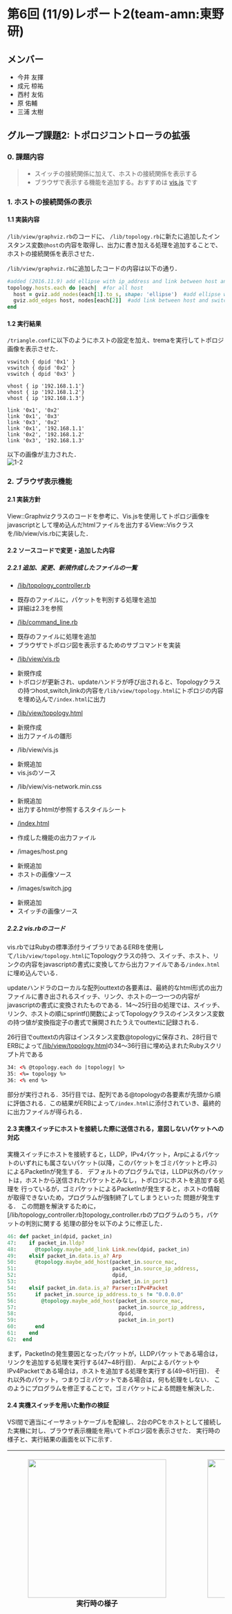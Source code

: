# 第6回 (11/9)レポート2(team-amn:東野研)
## メンバー
* 今井 友揮
* 成元 椋祐
* 西村 友佑
* 原 佑輔
* 三浦 太樹

## グループ課題2: トポロジコントローラの拡張
### 0. 課題内容
>* スイッチの接続関係に加えて、ホストの接続関係を表示する
>* ブラウザで表示する機能を追加する。おすすめは [vis.js](https://github.com/almende/vis) です

### 1. ホストの接続関係の表示
#### 1.1 実装内容
`/lib/view/graphviz.rb`のコードに、
`/lib/topology.rb`に新たに追加したインスタンス変数`@host`の内容を取得し、出力に書き加える処理を追加することで、ホストの接続関係を表示させた．

`/lib/view/graphviz.rb`に追加したコードの内容は以下の通り．
```ruby
#added (2016.11.9) add ellipse with ip_address and link between host and switch
topology.hosts.each do |each|  #for all host
  host = gviz.add_nodes(each[1].to_s, shape: 'ellipse')  #add ellipse with ip_address(each[1])
  gviz.add_edges host, nodes[each[2]]  #add link between host and switch(each[2]:switch dpid)
end
```
#### 1.2 実行結果
`/triangle.conf`に以下のようにホストの設定を加え、tremaを実行してトポロジ画像を表示させた．
```
vswitch { dpid '0x1' }
vswitch { dpid '0x2' }
vswitch { dpid '0x3' }

vhost { ip '192.168.1.1'}
vhost { ip '192.168.1.2'}
vhost { ip '192.168.1.3'}

link '0x1', '0x2'
link '0x1', '0x3'
link '0x3', '0x2'
link '0x1', '192.168.1.1'
link '0x2', '192.168.1.2'
link '0x3', '192.168.1.3'
```
以下の画像が主力された．  
![1-2](./graphs/test.png)

### 2. ブラウザ表示機能
#### 2.1 実装方針
View::Graphvizクラスのコードを参考に、Vis.jsを使用してトポロジ画像をjavascriptとして埋め込んだhtmlファイルを出力するView::Visクラスを/lib/view/vis.rbに実装した．
#### 2.2 ソースコードで変更・追加した内容
##### 2.2.1 追加、変更、新規作成したファイルの一覧
* [/lib/topology_controller.rb](/lib/topology_controller.rb)
 - 既存のファイルに，パケットを判別する処理を追加
 - 詳細は2.3を参照
* [/lib/command_line.rb](/lib/command_line.rb)
 - 既存のファイルに処理を追加
 - ブラウザでトポロジ図を表示するためのサブコマンドを実装
* [/lib/view/vis.rb](./lib/view/vis.rb)
 - 新規作成
 - トポロジが更新され、updateハンドラが呼び出されると、Topologyクラスの持つhost,switch,linkの内容を`/lib/view/topology.html`にトポロジの内容を埋め込んで`/index.html`に出力
* [/lib/view/topology.html](./lib/view/topology.html)
 - 新規作成
 - 出力ファイルの雛形
* /lib/view/vis.js
 - 新規追加
 - vis.jsのソース
* /lib/view/vis-network.min.css
 - 新規追加
 - 出力するhtmlが参照するスタイルシート
* [/index.html](./index.html)
 - 作成した機能の出力ファイル
* /images/host.png
 - 新規追加
 - ホストの画像ソース
* /images/switch.jpg
 - 新規追加
 - スイッチの画像ソース

##### 2.2.2 vis.rbのコード
vis.rbではRubyの標準添付ライブラリであるERBを使用して`/lib/view/topology.html`にTopologyクラスの持つ、スイッチ、ホスト、リンクの内容をjavascriptの書式に変換してから出力ファイルである`/index.html`に埋め込んでいる．

updateハンドラのローカルな配列outtextの各要素は、最終的なhtml形式の出力ファイルに書き出されるスイッチ、リンク、ホストの一つ一つの内容がjavascriptの書式に変換されたものである．14〜25行目の処理では、スイッチ、リンク、ホストの順にsprintf()関数によってTopologyクラスのインスタンス変数の持つ値が変換指定子の書式で展開されたうえでouttextに記録される．

26行目でouttextの内容はインスタンス変数@topologyに保存され、28行目でERBによって[/lib/view/topology.html](./lib/view/topology.html)の34〜36行目に埋め込まれたRubyスクリプト片である
```html
34: <% @topology.each do |topology| %>
35: <%= topology %>
36: <% end %>
```
部分が実行される．35行目では、配列である@topologyの各要素が先頭から順に評価される．この結果がERBによって`/index.html`に添付されていき、最終的に出力ファイルが得られる．

#### 2.3 実機スイッチにホストを接続した際に送信される，意図しないパケットへの対応
実機スイッチにホストを接続すると，LLDP，IPv4パケット，Arpによるパケットのいずれにも属さないパケット(以降，このパケットをゴミパケットと呼ぶ)
によるPacketInが発生する．
デフォルトのプログラムでは，LLDP以外のパケットは，ホストから送信されたパケットとみなし，トポロジにホストを追加する処理を
行っているが，ゴミパケットによるPacketInが発生すると，ホストの情報が取得できないため，プログラムが強制終了してしまうといった
問題が発生する．
この問題を解決するために，[/lib/topology_controller.rb]topology_controller.rbのプログラムのうち，パケットの判別に関する
処理の部分を以下のように修正した．
```ruby
46: def packet_in(dpid, packet_in)
47:    if packet_in.lldp?
48:      @topology.maybe_add_link Link.new(dpid, packet_in)
49:    elsif packet_in.data.is_a? Arp
50:      @topology.maybe_add_host(packet_in.source_mac,
51:                               packet_in.source_ip_address,
52:                               dpid,
53:                               packet_in.in_port)
54:    elsif packet_in.data.is_a? Parser::IPv4Packet
55:      if packet_in.source_ip_address.to_s != "0.0.0.0"
56:        @topology.maybe_add_host(packet_in.source_mac,
57:                                 packet_in.source_ip_address,
58:                                 dpid,
59:                                 packet_in.in_port)
60:      end
61:    end
62:  end
```
まず，PacketInの発生要因となったパケットが，LLDPパケットである場合は，リンクを追加する処理を実行する(47~48行目)．
ArpによるパケットやIPv4Packetである場合は，ホストを追加する処理を実行する(49~61行目)．
それ以外のパケット，つまりゴミパケットである場合は，何も処理をしない．
このようにプログラムを修正することで，ゴミパケットによる問題を解決した．

#### 2.4 実機スイッチを用いた動作の検証
VSI間で適当にイーサネットケーブルを配線し、2台のPCをホストとして接続した実機に対し、ブラウザ表示機能を用いてトポロジ図を表示させた．
実行時の様子と、実行結果の画面を以下に示す．

|<figure><img src="./img_report/real_machine.jpg" height="320px"><br><figcaption>実行時の様子</figcaption></figure>|<figure><img src="./img_report/screenshot_real.png" height="320px"><br><figcaption>表示結果</figcaption></figure>|
|:--:|:--:|
